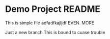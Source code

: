 # Demo Project  README
This is simple file
adfadfkajljdf
EVEN. MORE

Just a new branch
This is bound to cuase trouble